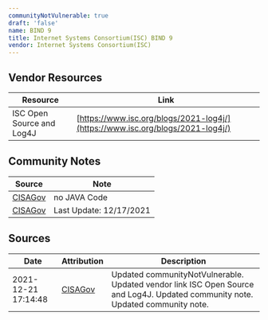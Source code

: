 ```yaml
---
communityNotVulnerable: true
draft: 'false'
name: BIND 9
title: Internet Systems Consortium(ISC) BIND 9
vendor: Internet Systems Consortium(ISC)
---
```


## Vendor Resources
| Resource | Link |
| --- | --- |
| ISC Open Source and Log4J | [https://www.isc.org/blogs/2021-log4j/](https://www.isc.org/blogs/2021-log4j/) |


## Community Notes
| Source | Note |
| --- | --- |
| [CISAGov](https://raw.githubusercontent.com/cisagov/log4j-affected-db/develop/README.md) | no JAVA Code |
| [CISAGov](https://raw.githubusercontent.com/cisagov/log4j-affected-db/develop/README.md) | Last Update: 12/17/2021 |

## Sources
| Date | Attribution | Description |
| --- | --- | --- |
| 2021-12-21 17:14:48 | [CISAGov](https://raw.githubusercontent.com/cisagov/log4j-affected-db/develop/README.md) | Updated communityNotVulnerable. Updated vendor link ISC Open Source and Log4J. Updated community note. Updated community note.  |
